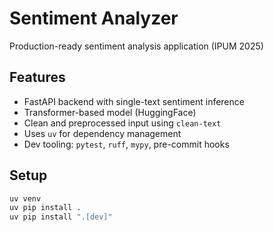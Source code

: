 # Sentiment Analyzer

Production-ready sentiment analysis application (IPUM 2025)

## Features

- FastAPI backend with single-text sentiment inference
- Transformer-based model (HuggingFace)
- Clean and preprocessed input using `clean-text`
- Uses `uv` for dependency management
- Dev tooling: `pytest`, `ruff`, `mypy`, pre-commit hooks

## Setup

```bash
uv venv
uv pip install .
uv pip install ".[dev]"
```

